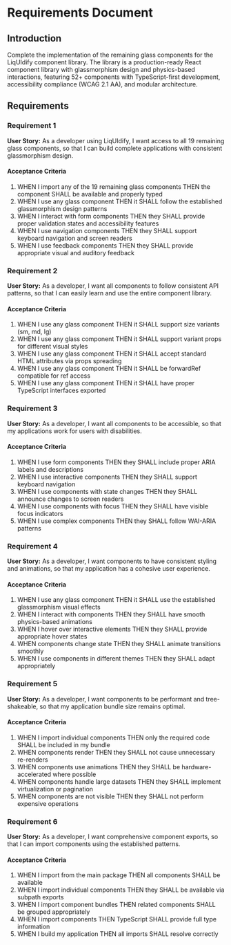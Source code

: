 # Requirements Document

## Introduction

Complete the implementation of the remaining glass components for the LiqUIdify component library. The library is a production-ready React component library with glassmorphism design and physics-based interactions, featuring 52+ components with TypeScript-first development, accessibility compliance (WCAG 2.1 AA), and modular architecture.

## Requirements

### Requirement 1

**User Story:** As a developer using LiqUIdify, I want access to all 19 remaining glass components, so that I can build complete applications with consistent glassmorphism design.

#### Acceptance Criteria

1. WHEN I import any of the 19 remaining glass components THEN the component SHALL be available and properly typed
2. WHEN I use any glass component THEN it SHALL follow the established glassmorphism design patterns
3. WHEN I interact with form components THEN they SHALL provide proper validation states and accessibility features
4. WHEN I use navigation components THEN they SHALL support keyboard navigation and screen readers
5. WHEN I use feedback components THEN they SHALL provide appropriate visual and auditory feedback

### Requirement 2

**User Story:** As a developer, I want all components to follow consistent API patterns, so that I can easily learn and use the entire component library.

#### Acceptance Criteria

1. WHEN I use any glass component THEN it SHALL support size variants (sm, md, lg)
2. WHEN I use any glass component THEN it SHALL support variant props for different visual styles
3. WHEN I use any glass component THEN it SHALL accept standard HTML attributes via props spreading
4. WHEN I use any glass component THEN it SHALL be forwardRef compatible for ref access
5. WHEN I use any glass component THEN it SHALL have proper TypeScript interfaces exported

### Requirement 3

**User Story:** As a developer, I want all components to be accessible, so that my applications work for users with disabilities.

#### Acceptance Criteria

1. WHEN I use form components THEN they SHALL include proper ARIA labels and descriptions
2. WHEN I use interactive components THEN they SHALL support keyboard navigation
3. WHEN I use components with state changes THEN they SHALL announce changes to screen readers
4. WHEN I use components with focus THEN they SHALL have visible focus indicators
5. WHEN I use complex components THEN they SHALL follow WAI-ARIA patterns

### Requirement 4

**User Story:** As a developer, I want components to have consistent styling and animations, so that my application has a cohesive user experience.

#### Acceptance Criteria

1. WHEN I use any glass component THEN it SHALL use the established glassmorphism visual effects
2. WHEN I interact with components THEN they SHALL have smooth physics-based animations
3. WHEN I hover over interactive elements THEN they SHALL provide appropriate hover states
4. WHEN components change state THEN they SHALL animate transitions smoothly
5. WHEN I use components in different themes THEN they SHALL adapt appropriately

### Requirement 5

**User Story:** As a developer, I want components to be performant and tree-shakeable, so that my application bundle size remains optimal.

#### Acceptance Criteria

1. WHEN I import individual components THEN only the required code SHALL be included in my bundle
2. WHEN components render THEN they SHALL not cause unnecessary re-renders
3. WHEN components use animations THEN they SHALL be hardware-accelerated where possible
4. WHEN components handle large datasets THEN they SHALL implement virtualization or pagination
5. WHEN components are not visible THEN they SHALL not perform expensive operations

### Requirement 6

**User Story:** As a developer, I want comprehensive component exports, so that I can import components using the established patterns.

#### Acceptance Criteria

1. WHEN I import from the main package THEN all components SHALL be available
2. WHEN I import individual components THEN they SHALL be available via subpath exports
3. WHEN I import component bundles THEN related components SHALL be grouped appropriately
4. WHEN I import components THEN TypeScript SHALL provide full type information
5. WHEN I build my application THEN all imports SHALL resolve correctly